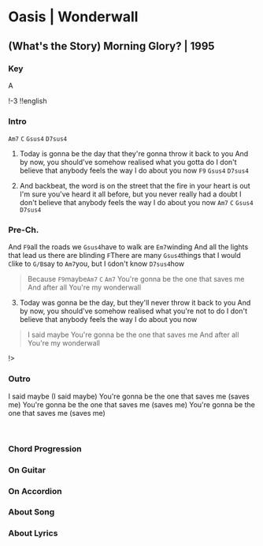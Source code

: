 # Oasis | Wonderwall
## (What's the Story) Morning Glory? | 1995

### Key
A
&nbsp;

!-3
!!english


### Intro

`Am7` `C` `Gsus4` `D7sus4`

1. Today is gonna be the day that they're gonna throw it back to you
And by now, you should've somehow realised what you gotta do
I don't believe that anybody feels the way I do about you now `F9` `Gsus4` `D7sus4`

2. And backbeat, the word is on the street that the fire in your heart is out
I'm sure you've heard it all before, but you never really had a doubt
I don't believe that anybody feels the way I do about you now `Am7` `C` `Gsus4` `D7sus4`

### Pre-Ch.
And `F9`all the roads we `Gsus4`have to walk are `Em7`winding
And all the lights that lead us there are blinding
`F`There are many `Gsus4`things that I would `C`like to `G/B`say to `Am7`you, but I `G`don't know `D7sus4`how

> Because `F9`maybe`Am7` `C` `Am7`
> You're gonna be the one that saves me
> And after all
> You're my wonderwall

3. Today was gonna be the day, but they'll never throw it back to you
And by now, you should've somehow realised what you're not to do
I don't believe that anybody feels the way I do about you now


> I said maybe
> You're gonna be the one that saves me
> And after all
> You're my wonderwall

!>

### Outro
I said maybe (I said maybe)
You're gonna be the one that saves me (saves me)
You're gonna be the one that saves me (saves me)
You're gonna be the one that saves me (saves me)




&nbsp;&nbsp;

### Chord Progression


### On Guitar


### On Accordion


### About Song


### About Lyrics
